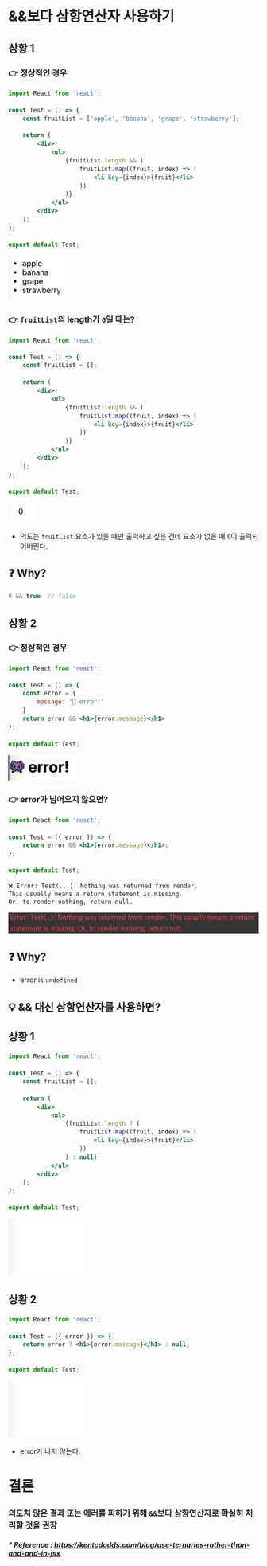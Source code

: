 # &&보다 삼항연산자 사용하기

## 상황 1
### 👉 정상적인 경우
```jsx
import React from 'react';

const Test = () => {
    const fruitList = ['apple', 'banana', 'grape', 'strawberry'];

    return (
        <div>
            <ul>
                {fruitList.length && (
                    fruitList.map((fruit, index) => (
                        <li key={index}>{fruit}</li>
                    ))
                )}
            </ul>
        </div>
    );
};

export default Test;
```
![](.%5B20201202%5D_&&보다_삼항연산자_사용_images/1054c7af.png)

### 👉 `fruitList`의 length가 `0`일 때는?
```jsx
import React from 'react';

const Test = () => {
    const fruitList = [];

    return (
        <div>
            <ul>
                {fruitList.length && (
                    fruitList.map((fruit, index) => (
                        <li key={index}>{fruit}</li>
                    ))
                )}
            </ul>
        </div>
    );
};

export default Test;
```
![](.%5B20201202%5D_&&보다_삼항연산자_사용_images/8a1366b4.png)
- 의도는 `fruitList` 요소가 있을 때만 출력하고 싶은 건데 요소가 없을 때 `0`이 출력되어버린다.

## ❓ Why?
```javascript
0 && true  // false
```


## 상황 2
### 👉 정상적인 경우
```jsx
import React from 'react';

const Test = () => {
    const error = {
        message: '👾 error!'
    }
    return error && <h1>{error.message}</h1>
};

export default Test;
```
![](.%5B20201202%5D_&&보다_삼항연산자_사용_images/4e18b457.png)

### 👉 error가 넘어오지 않으면?
```jsx
import React from 'react';

const Test = ({ error }) => {
    return error && <h1>{error.message}</h1>;
};

export default Test;
```
```text
❌ Error: Test(...): Nothing was returned from render. 
This usually means a return statement is missing. 
Or, to render nothing, return null.
```
![](.%5B20201202%5D_&&보다_삼항연산자_사용_images/29807c1e.png)

## ❓ Why?
- error is `undefined`


## 💡 && 대신 삼항연산자를 사용하면?
## 상황 1
```jsx
import React from 'react';

const Test = () => {
    const fruitList = [];

    return (
        <div>
            <ul>
                {fruitList.length ? (
                    fruitList.map((fruit, index) => (
                        <li key={index}>{fruit}</li>
                    ))
                ) : null}
            </ul>
        </div>
    );
};

export default Test;
```
![](.%5B20201202%5D_&&보다_삼항연산자_사용_images/376105ed.png)

## 상황 2
```jsx
import React from 'react';

const Test = ({ error }) => {
	return error ? <h1>{error.message}</h1> : null;
};

export default Test;
```
![](.%5B20201202%5D_&&보다_삼항연산자_사용_images/376105ed.png)
- error가 나지 않는다.

# 결론
### 의도치 않은 결과 또는 에러를 피하기 위해 `&&`보다 삼항연산자로 확실히 처리할 것을 권장

##### * Reference : https://kentcdodds.com/blog/use-ternaries-rather-than-and-and-in-jsx
